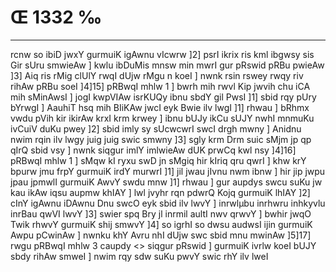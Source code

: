 # Œ 1332 ‰
---
rcnw so ibiD jwxY gurmuiK igAwnu vIcwrw ]2] psrI ikrix ris kml
ibgwsy sis Gir sUru smwieAw ] kwlu ibDuMis mnsw min mwrI gur pRswid
pRBu pwieAw ]3] Aiq ris rMig clUlY rwqI dUjw rMgu n koeI ] nwnk rsin
rswey rwqy riv rihAw pRBu soeI ]4]15] pRBwqI mhlw 1 ] bwrh mih
rwvl Kip jwvih chu iCA mih sMinAwsI ] jogI kwpVIAw isrKUQy ibnu
sbdY gil PwsI ]1] sbid rqy pUry bYrwgI ] AauhiT hsq mih BIiKAw
jwcI eyk Bwie ilv lwgI ]1] rhwau ] bRhmx vwdu pVih kir ikirAw
krxI krm krwey ] ibnu bUJy ikCu sUJY nwhI mnmuKu ivCuiV duKu pwey ]2]
sbid imly sy sUcwcwrI swcI drgh mwny ] Anidnu nwim rqin ilv lwgy
juig juig swic smwny ]3] sgly krm Drm suic sMjm jp qp qIrQ sbid
vsy ] nwnk siqgur imlY imlwieAw dUK prwCq kwl nsy ]4]16] pRBwqI
mhlw 1 ] sMqw kI ryxu swD jn sMgiq hir kIriq qru qwrI ] khw krY
bpurw jmu frpY gurmuiK irdY murwrI ]1] jil jwau jIvnu nwm ibnw ] hir
jip jwpu jpau jpmwlI gurmuiK AwvY swdu mnw ]1] rhwau ] gur aupdys
swcu suKu jw kau ikAw iqsu aupmw khIAY ] lwl jvyhr rqn pdwrQ Kojq
gurmuiK lhIAY ]2] cInY igAwnu iDAwnu Dnu swcO eyk sbid ilv lwvY ]
inrwlµbu inrhwru inhkyvlu inrBau qwVI lwvY ]3] swier spq Bry jl
inrmil aultI nwv qrwvY ] bwhir jwqO Twik rhwvY gurmuiK shij smwvY
]4] so igrhI so dwsu audwsI ijin gurmuiK Awpu pCwinAw ] nwnku khY
Avru nhI dUjw swc sbid mnu mwinAw ]5]17]
rwgu pRBwqI mhlw 3 caupdy
<> siqgur pRswid ]
gurmuiK ivrlw koeI bUJY sbdy rihAw smweI ] nwim rqy sdw suKu pwvY swic
rhY ilv lweI
####
